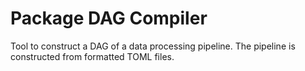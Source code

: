 # Package DAG Compiler
 Tool to construct a DAG of a data processing pipeline. The pipeline is constructed from formatted TOML files.
